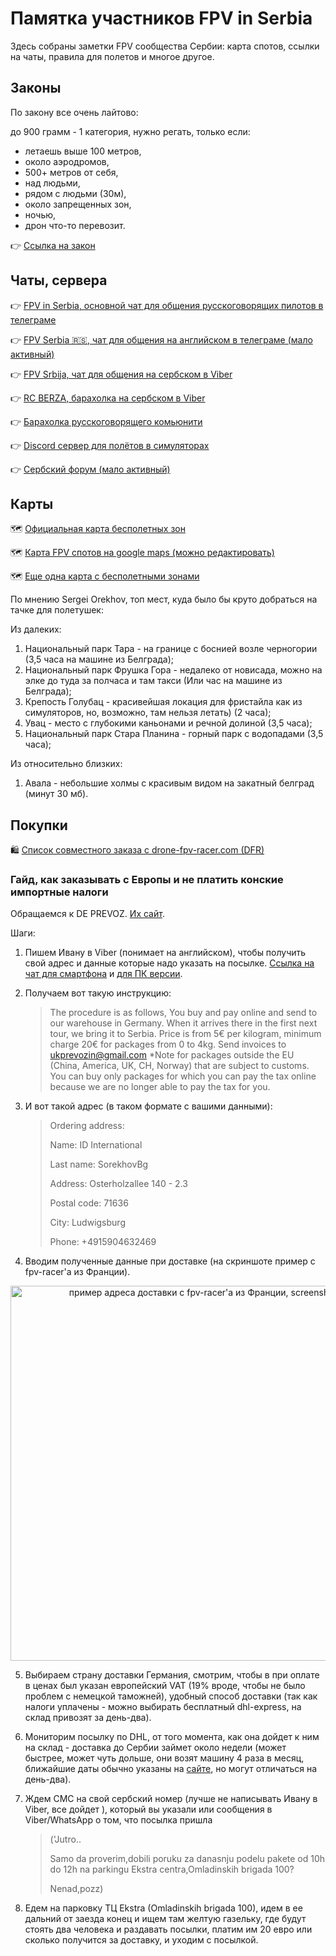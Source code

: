 # Памятка участников FPV in Serbia

Здесь собраны заметки FPV сообщества Сербии: карта спотов, ссылки на чаты, правила для полетов и многое другое.

## Законы

По закону все очень лайтово:

до 900 грамм - 1 категория, нужно регать, только если:
- летаешь выше 100 метров,
- около аэродромов,
- 500+ метров от себя,
- над людьми,
- рядом с людьми (30м),
- около запрещенных зон,
- ночью,
- дрон что-то перевозит.

👉 [Ссылка на закон](https://cad.gov.rs/upload/Bespilotni%20vazduhoplovi/Pravilnik_o_bespilotnim_vazduhoplovima_Sl_glasnik_RS_broj_108-15-nova-eng.pdf)

## Чаты, сервера

👉 [FPV in Serbia, основной чат для общения русскоговорящих пилотов в телеграме](https://forms.gle/cth6sK1sMgeXBMg8A)

👉 [FPV Serbia 🇷🇸, чат для общения на английском в телеграме (мало активный)](https://t.me/fpvserbia)

👉 [FPV Srbija, чат для общения на сербском в Viber](https://invite.viber.com/?g2=AQB9gM56j3yFlEs4e%2F7A94xbBJcwGi7nr5CTWxWHJXALXGFkZTGxQX4rYcpHe5Dz)

👉 [RC BERZA, барахолка на сербском в Viber](https://invite.viber.com/?g2=AQAimw9t307HcUs3whI3srAvqUWrYAAoMDVUc7qpP4%2B4wZbSl%2BdMHDDY5RK8nt3V)

👉 [Барахолка русскоговорящего комьюнити](https://selective-tarragon-f1b.notion.site/FPV-3aaf0c40d79b44f398d7982da1cf2b33?pvs=4)

👉 [Discord сервер для полётов в симуляторах](https://discord.gg/3W55nkAA)

👉 [Сербский форум (мало активный)](https://fpv.rs/)

## Карты

🗺️ [Официальная карта бесполетных зон](https://cad.gov.rs/lat/strana/23311/bespilotni-vazduhoplovi)

🗺️ [Карта FPV спотов на google maps (можно редактировать)](https://maps.app.goo.gl/HJ2VQ9K3NeJfHJ3XA)

🗺️ [Еще одна карта с бесполетными зонами](https://www.bpl.rs/en/approved-flights-map/)

По мнению Sergei Orekhov, топ мест, куда было бы круто добраться на тачке для полетушек:

Из далеких:

1. Национальный парк Тара - на границе с боснией возле черногории (3,5 часа на машине из Белграда);
2. Национальный парк Фрушка Гора - недалеко от новисада, можно на элке до туда за полчаса и там такси (Или час на машине из Белграда);
3. Крепость Голубац - красивейшая локация для фристайла как из симуляторов, но, возможно, там нельзя летать) (2 часа);
4. Увац - место с глубокими каньонами и речной долиной (3,5 часа);
5. Национальный парк Стара Планина - горный парк с водопадами (3,5 часа);

Из относительно близких:

1. Авала - небольшие холмы с красивым видом на закатный белград (минут 30 мб).

## Покупки

🛍️ [Список совместного заказа с drone-fpv-racer.com (DFR)](https://docs.google.com/spreadsheets/d/19KzPUGUyeNiDDC7pDzb1e0e0x0PTzwcWPI2U6mR1TV0/edit?usp=sharing)

### Гайд, как заказывать с Европы и не платить конские импортные налоги

Обращаемся к DE PREVOZ. [Их сайт](https://deprevoz.com/).

Шаги:

1. Пишем Ивану в Viber (понимает на английском), чтобы получить свой адрес и данные которые надо указать на посылке.
   [Ссылка на чат для смартфона](viber://add?number=381645985589) и [для ПК версии](viber://chat?number=+381645985589).

2. Получаем вот такую инструкцию:

   > The procedure is as follows,
   > You buy and pay online and send to our warehouse in Germany.
   > When it arrives there in the first next tour, we bring it to Serbia.
   > Price is from 5€ per kilogram, minimum charge 20€ for packages from 0 to 4kg.
   > Send invoices to ukprevozin@gmail.com
   > \*Note for packages outside the EU (China, America, UK, CH, Norway) that are subject to customs. You can buy only packages for which you can pay the tax online because we are no longer able to pay the tax for you.

3. И вот такой адрес (в таком формате с вашими данными):

   > Ordering address:
   >
   > Name: ID International
   >
   > Last name: SorekhovBg
   >
   > Address: Osterholzallee 140 - 2.3
   >
   > Postal code: 71636
   >
   > City: Ludwigsburg
   >
   > Phone: +4915904632469

4. Вводим полученные данные при доставке (на скриншоте пример с fpv-racer'а из Франции).

<p align="center">
  <img src="/assets/img/serbija_order_screenshot.jpg" width="600" alt="пример адреса доставки с fpv-racer'а из Франции, screenshot">
</p>

5. Выбираем страну доставки Германия, смотрим, чтобы в при оплате в ценах был указан европейский VAT (19% вроде, чтобы не было проблем с немецкой таможней), удобный способ доставки (так как налоги уплачены - можно выбирать бесплатный dhl-express, на склад привозят за день-два).

6. Мониторим посылку по DHL, от того момента, как она дойдет к ним на склад - доставка до Сербии займет около недели (может быстрее, может чуть дольше, они возят машину 4 раза в месяц, ближайшие даты обычно указаны на [сайте](https://deprevoz.com/datumi-polaska-html), но могут отличаться на день-два).

7. Ждем СМС на свой сербский номер (лучше не написывать Ивану в Viber, все дойдет ), который вы указали или сообщения в Viber/WhatsApp о том, что посылка пришла

   > ('Jutro..
   >
   > Samo da proverim,dobili poruku za danasnju podelu pakete od 10h do 12h na parkingu Ekstra centra,Omladinskih brigada 100?
   >
   > Nenad,pozz)

8. Едем на парковку ТЦ Ekstra (Omladinskih brigada 100), идем в ее дальний от заезда конец и ищем там желтую газельку, где будут стоять два человека и раздавать посылки, платим им 20 евро или сколько получится за доставку, и уходим с посылкой.
